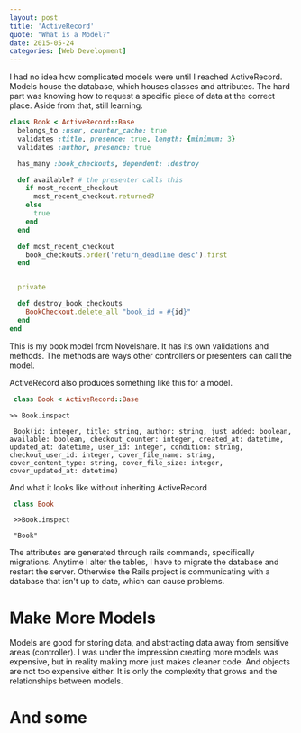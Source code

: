 ```yaml
---
layout: post
title: 'ActiveRecord'
quote: "What is a Model?"
date: 2015-05-24
categories: [Web Development]
---
```




I had no idea how complicated models were until I reached ActiveRecord. Models house the database, which houses classes and attributes. The hard part was knowing how to request a specific piece of data at the correct place. Aside from that, still learning.

```ruby
class Book < ActiveRecord::Base
  belongs_to :user, counter_cache: true
  validates :title, presence: true, length: {minimum: 3}
  validates :author, presence: true

  has_many :book_checkouts, dependent: :destroy

  def available? # the presenter calls this
    if most_recent_checkout
      most_recent_checkout.returned?
    else
      true
    end
  end

  def most_recent_checkout
    book_checkouts.order('return_deadline desc').first
  end


  private

  def destroy_book_checkouts
    BookCheckout.delete_all "book_id = #{id}"
  end
end
```

This is my book model from Novelshare. It has its own validations and methods. The methods are ways other controllers or presenters can call the model.

ActiveRecord also produces something like this for a model.

```ruby
 class Book < ActiveRecord::Base
```

```shell
>> Book.inspect

 Book(id: integer, title: string, author: string, just_added: boolean, available: boolean, checkout_counter: integer, created_at: datetime, updated_at: datetime, user_id: integer, condition: string, checkout_user_id: integer, cover_file_name: string, cover_content_type: string, cover_file_size: integer, cover_updated_at: datetime)
```

And what it looks like without inheriting ActiveRecord

```ruby
 class Book
```

```shell
 >>Book.inspect

 "Book"
```

The attributes are generated through rails commands, specifically migrations. Anytime I alter the tables, I have to migrate the database and restart the server.
Otherwise the Rails project is communicating with a database that isn't up to date, which can cause problems.

# Make More Models

Models are good for storing data, and abstracting data away from sensitive areas (controller). I was under the impression creating more models was expensive, but in reality making more just makes cleaner code. And objects are not too expensive either. It is only the complexity that grows and the relationships between models.


# And some





